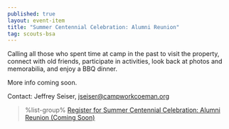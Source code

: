 ```yaml
---
published: true
layout: event-item
title: "Summer Centennial Celebration: Alumni Reunion"
tag: scouts-bsa
---
```


Calling all those who spent time at camp in the past to visit the property, connect with old friends, participate in activities, look back at photos and memorabilia, and enjoy a BBQ dinner.

More info coming soon.

Contact: Jeffrey Seiser, [jseiser@campworkcoeman.org](mailto:jseiser@campworkcoeman.org)

> %list-group%
> <a href="https://scoutingevent.com/066" class="list-group-item">Register for Summer Centennial Celebration: Alumni Reunion (Coming Soon)</a>
